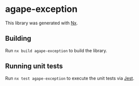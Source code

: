 # agape-exception

This library was generated with [Nx](https://nx.dev).

## Building

Run `nx build agape-exception` to build the library.

## Running unit tests

Run `nx test agape-exception` to execute the unit tests via [Jest](https://jestjs.io).
